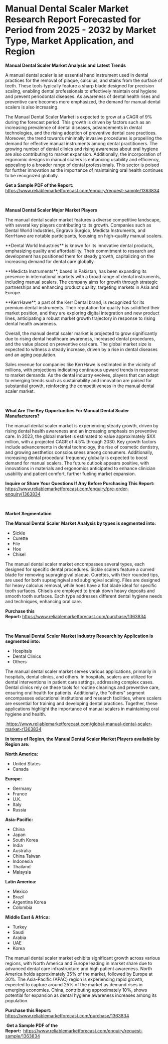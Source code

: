 <p><h1>Manual Dental Scaler Market Research Report Forecasted for Period from 2025 -  2032 by Market Type, Market Application, and Region</h1></p><p><strong>Manual Dental Scaler Market Analysis and Latest Trends</strong></p>
<p><p>A manual dental scaler is an essential hand instrument used in dental practices for the removal of plaque, calculus, and stains from the surface of teeth. These tools typically feature a sharp blade designed for precision scaling, enabling dental professionals to effectively maintain oral hygiene and prevent periodontal diseases. As awareness of dental health rises and preventive care becomes more emphasized, the demand for manual dental scalers is also increasing.</p><p>The Manual Dental Scaler Market is expected to grow at a CAGR of 9% during the forecast period. This growth is driven by factors such as an increasing prevalence of dental diseases, advancements in dental technologies, and the rising adoption of preventive dental care practices. Moreover, the trend towards minimally invasive procedures is propelling the demand for effective manual instruments among dental practitioners. The growing number of dental clinics and rising awareness about oral hygiene are also contributing to market expansion. Additionally, the incorporation of ergonomic designs in manual scalers is enhancing usability and efficiency, appealing to a broader range of dental professionals. This sector is poised for further innovation as the importance of maintaining oral health continues to be recognized globally.</p></p>
<p><strong>Get a Sample PDF of the Report:&nbsp;</strong> <a href="https://www.reliablemarketforecast.com/enquiry/request-sample/1363834?utm_campaign=2336&utm_medium=2&utm_source=Github&utm_content=ia&utm_term=13042025&utm_id=manual-dental-scaler">https://www.reliablemarketforecast.com/enquiry/request-sample/1363834</a></p>
<p>&nbsp;</p>
<p><strong>Manual Dental Scaler Major Market Players</strong></p>
<p><p>The manual dental scaler market features a diverse competitive landscape, with several key players contributing to its growth. Companies such as Dental World Industries, Engravo Surgico, Medicta Instruments, and KerrHawe are notable participants, focusing on high-quality manual scalers.</p><p>**Dental World Industries** is known for its innovative dental products, emphasizing quality and affordability. Their commitment to research and development has positioned them for steady growth, capitalizing on the increasing demand for dental care globally.</p><p>**Medicta Instruments**, based in Pakistan, has been expanding its presence in international markets with a broad range of dental instruments, including manual scalers. The company aims for growth through strategic partnerships and enhancing product quality, targeting markets in Asia and Europe.</p><p>**KerrHawe**, a part of the Kerr Dental brand, is recognized for its premium dental instruments. Their reputation for quality has solidified their market position, and they are exploring digital integration and new product lines, anticipating a robust market growth trajectory in response to rising dental health awareness.</p><p>Overall, the manual dental scaler market is projected to grow significantly due to rising dental healthcare awareness, increased dental procedures, and the value placed on preventive oral care. The global market size is expected to witness a steady increase, driven by a rise in dental diseases and an aging population.</p><p>Sales revenue for companies like KerrHawe is estimated in the vicinity of millions, with projections indicating continuous upward trends in response to market demands. As the dental industry evolves, players that can adapt to emerging trends such as sustainability and innovation are poised for substantial growth, reinforcing the competitiveness in the manual dental scaler market.</p></p>
<p>&nbsp;</p>
<p><strong>What Are The Key Opportunities For Manual Dental Scaler Manufacturers?</strong></p>
<p><p>The manual dental scaler market is experiencing steady growth, driven by rising dental health awareness and an increasing emphasis on preventive care. In 2023, the global market is estimated to value approximately $XX million, with a projected CAGR of 4.5% through 2030. Key growth factors include advancements in dental technology, the rise of cosmetic dentistry, and growing aesthetics consciousness among consumers. Additionally, increasing dental procedural frequency globally is expected to boost demand for manual scalers. The future outlook appears positive, with innovations in materials and ergonomics anticipated to enhance clinician usability and patient comfort, further fueling market expansion.</p></p>
<p><strong>Inquire or Share Your Questions If Any Before Purchasing This Report:</strong> <a href="https://www.reliablemarketforecast.com/enquiry/pre-order-enquiry/1363834?utm_campaign=2336&utm_medium=2&utm_source=Github&utm_content=ia&utm_term=13042025&utm_id=manual-dental-scaler">https://www.reliablemarketforecast.com/enquiry/pre-order-enquiry/1363834</a></p>
<p>&nbsp;</p>
<p><strong>Market Segmentation</strong></p>
<p><strong>The Manual Dental Scaler Market Analysis by types is segmented into:</strong></p>
<p><ul><li>Sickle</li><li>Curette</li><li>File</li><li>Hoe</li><li>Chisel</li></ul></p>
<p><p>The manual dental scaler market encompasses several types, each designed for specific dental procedures. Sickle scalers feature a curved blade for removing supragingival plaque. Curettes, with their rounded tips, are used for both supragingival and subgingival scaling. Files are designed for heavy calculus removal, while hoes have a flat blade ideal for specific tooth surfaces. Chisels are employed to break down heavy deposits and smooth tooth surfaces. Each type addresses different dental hygiene needs and techniques, enhancing oral care.</p></p>
<p><strong>Purchase this Report:&nbsp;</strong><a href="https://www.reliablemarketforecast.com/purchase/1363834?utm_campaign=2336&utm_medium=2&utm_source=Github&utm_content=ia&utm_term=13042025&utm_id=manual-dental-scaler">https://www.reliablemarketforecast.com/purchase/1363834</a></p>
<p>&nbsp;</p>
<p><strong>The Manual Dental Scaler Market Industry Research by Application is segmented into:</strong></p>
<p><ul><li>Hospitals</li><li>Dental Clinics</li><li>Others</li></ul></p>
<p><p>The manual dental scaler market serves various applications, primarily in hospitals, dental clinics, and others. In hospitals, scalers are utilized for dental interventions in patient care settings, addressing complex cases. Dental clinics rely on these tools for routine cleanings and preventive care, ensuring oral health for patients. Additionally, the "others" segment encompasses educational institutions and research facilities, where scalers are essential for training and developing dental practices. Together, these applications highlight the importance of manual scalers in maintaining oral hygiene and health.</p></p>
<p><a href="https://www.reliablemarketforecast.com/global-manual-dental-scaler-market-r1363834?utm_campaign=2336&utm_medium=2&utm_source=Github&utm_content=ia&utm_term=13042025&utm_id=manual-dental-scaler">&nbsp;https://www.reliablemarketforecast.com/global-manual-dental-scaler-market-r1363834</a></p>
<p><strong>In terms of Region, the Manual Dental Scaler Market Players available by Region are:</strong></p>
<p>
    <p> <strong> North America: </strong>
        <ul>
            <li>United States</li>
            <li>Canada</li>
        </ul>
        </p> 
    <p> <strong> Europe: </strong>
        <ul>
            <li>Germany</li>
            <li>France</li>
            <li>U.K.</li>
            <li>Italy</li>
            <li>Russia</li>
        </ul>
        </p> 
    <p> <strong> Asia-Pacific: </strong>
        <ul>
            <li>China</li>
            <li>Japan</li>
            <li>South Korea</li>
            <li>India</li>
            <li>Australia</li>
            <li>China Taiwan</li>
            <li>Indonesia</li>
            <li>Thailand</li>
            <li>Malaysia</li>
        </ul>
        </p> 
    <p> <strong> Latin America: </strong>
        <ul>
            <li>Mexico</li>
            <li>Brazil</li>
            <li>Argentina Korea</li>
            <li>Colombia</li>
        </ul>
        </p> 
    <p> <strong> Middle East & Africa: </strong>
        <ul>
            <li>Turkey</li>
            <li>Saudi</li>
            <li>Arabia</li>
            <li>UAE</li>
            <li>Korea</li>
        </ul>
    </p>
    </p>
<p><p>The manual dental scaler market exhibits significant growth across various regions, with North America and Europe leading in market share due to advanced dental care infrastructure and high patient awareness. North America holds approximately 35% of the market, followed by Europe at 30%. The Asia-Pacific (APAC) region is experiencing rapid growth, expected to capture around 25% of the market as demand rises in emerging economies. China, contributing approximately 10%, shows potential for expansion as dental hygiene awareness increases among its population.</p></p>
<p><strong>Purchase this Report: </strong><a href="https://www.reliablemarketforecast.com/purchase/1363834?utm_campaign=2336&utm_medium=2&utm_source=Github&utm_content=ia&utm_term=13042025&utm_id=manual-dental-scaler">https://www.reliablemarketforecast.com/purchase/1363834</a></p>
<p>&nbsp;<strong>Get a Sample PDF of the Report:&nbsp;&nbsp;</strong><a href="https://www.reliablemarketforecast.com/enquiry/request-sample/1363834?utm_campaign=2336&utm_medium=2&utm_source=Github&utm_content=ia&utm_term=13042025&utm_id=manual-dental-scaler">https://www.reliablemarketforecast.com/enquiry/request-sample/1363834</a></p>
<p><strong></strong></p>
<p><p></p><p></p><p></p></p>